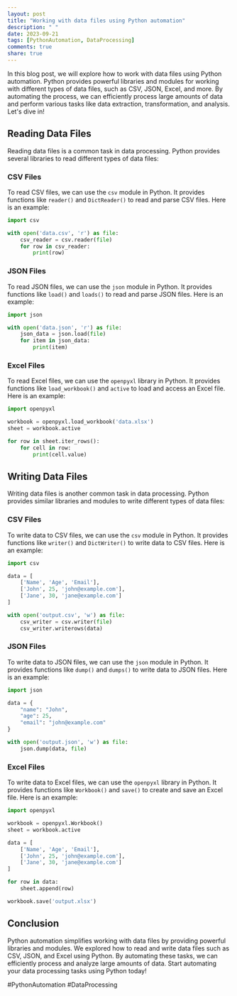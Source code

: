 ```yaml
---
layout: post
title: "Working with data files using Python automation"
description: " "
date: 2023-09-21
tags: [PythonAutomation, DataProcessing]
comments: true
share: true
---
```


In this blog post, we will explore how to work with data files using Python automation. Python provides powerful libraries and modules for working with different types of data files, such as CSV, JSON, Excel, and more. By automating the process, we can efficiently process large amounts of data and perform various tasks like data extraction, transformation, and analysis. Let's dive in!

## Reading Data Files

Reading data files is a common task in data processing. Python provides several libraries to read different types of data files:

### CSV Files

To read CSV files, we can use the `csv` module in Python. It provides functions like `reader()` and `DictReader()` to read and parse CSV files. Here is an example:

```python
import csv

with open('data.csv', 'r') as file:
    csv_reader = csv.reader(file)
    for row in csv_reader:
        print(row)
```

### JSON Files

To read JSON files, we can use the `json` module in Python. It provides functions like `load()` and `loads()` to read and parse JSON files. Here is an example:

```python
import json

with open('data.json', 'r') as file:
    json_data = json.load(file)
    for item in json_data:
        print(item)
```

### Excel Files

To read Excel files, we can use the `openpyxl` library in Python. It provides functions like `load_workbook()` and `active` to load and access an Excel file. Here is an example:

```python
import openpyxl

workbook = openpyxl.load_workbook('data.xlsx')
sheet = workbook.active

for row in sheet.iter_rows():
    for cell in row:
        print(cell.value)
```

## Writing Data Files

Writing data files is another common task in data processing. Python provides similar libraries and modules to write different types of data files:

### CSV Files

To write data to CSV files, we can use the `csv` module in Python. It provides functions like `writer()` and `DictWriter()` to write data to CSV files. Here is an example:

```python
import csv

data = [
    ['Name', 'Age', 'Email'],
    ['John', 25, 'john@example.com'],
    ['Jane', 30, 'jane@example.com']
]

with open('output.csv', 'w') as file:
    csv_writer = csv.writer(file)
    csv_writer.writerows(data)
```

### JSON Files

To write data to JSON files, we can use the `json` module in Python. It provides functions like `dump()` and `dumps()` to write data to JSON files. Here is an example:

```python
import json

data = {
    "name": "John",
    "age": 25,
    "email": "john@example.com"
}

with open('output.json', 'w') as file:
    json.dump(data, file)
```

### Excel Files

To write data to Excel files, we can use the `openpyxl` library in Python. It provides functions like `Workbook()` and `save()` to create and save an Excel file. Here is an example:

```python
import openpyxl

workbook = openpyxl.Workbook()
sheet = workbook.active

data = [
    ['Name', 'Age', 'Email'],
    ['John', 25, 'john@example.com'],
    ['Jane', 30, 'jane@example.com']
]

for row in data:
    sheet.append(row)

workbook.save('output.xlsx')
```

## Conclusion

Python automation simplifies working with data files by providing powerful libraries and modules. We explored how to read and write data files such as CSV, JSON, and Excel using Python. By automating these tasks, we can efficiently process and analyze large amounts of data. Start automating your data processing tasks using Python today!

#PythonAutomation #DataProcessing
